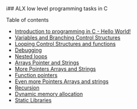 i## ALX low level programming tasks in C

Table of contents
* [Introduction to programming in C - Hello World!](./0x00-hello_world/)
* [Variables and Branching Control   Structures](./0x01-variables_if_else_while/)
* [Looping Control Structures and functions](./0x02-functions_nested_loops/)
* [Debugging](./0x03-debugging/)
* [Nested loops ](./0x04-more_functions_nested_loops/)
* [Arrays Pointer and Strings](./0x05-pointers_arrays_strings/)
* [More Pointers Arrays and Strings](./0x06-pointers_arrays_strings/)
* [Function pointers](./0x0F-function_pointers/)
* [Even more Pointers Arrays and strings](./0x07-pointers_arrays_strings/)
* [Recursion](./0x08-recursion/)
* [Dynamic memory allocation](./0x0B-malloc_free/)
* [Static Libraries](./0x09-static_libraries/)
